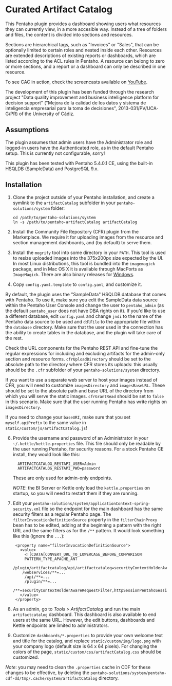 Curated Artifact Catalog
===

This Pentaho plugin provides a dashboard showing users what resources they can currently view, in a more accesible way. Instead of a tree of folders and files, the content is divided into sections and resources.

Sections are hierarchical tags, such as "Invoices" or "Sales", that can be optionally limited to certain roles and nested inside each other. Resources are extended descriptions of existing reports or dashboards, which are listed according to the ACL rules in Pentaho. A resource can belong to zero or more sections, and a report or a dashboard can only be described in one resource.

To see CAC in action, check the screencasts available on [YouTube](https://www.youtube.com/playlist?list=PL7XShKQaDPA1dKLiiYuOULn9mUaZk4u4C).

The development of this plugin has been funded through the research project "Data quality improvement and business intelligence platform for decision support" ("Mejora de la calidad de los datos y sistema de inteligencia empresarial para la toma de decisiones", 2013-031/PV/UCA-G/PR) of the University of Cádiz.

Assumptions
--

The plugin assumes that admin users have the Administrator role and logged-in users have the Authenticated role, as in the default Pentaho setup. This is currently not configurable, sorry!

This plugin has been tested with Pentaho 5.4.0.1 CE, using the built-in HSQLDB (SampleData) and PostgreSQL 9.x.

Installation
--

1. Clone the project outside of your Pentaho installation, and create a symlink to the `artifactCatalog` subfolder in your `pentaho-solutions/system` folder:

       cd /path/to/pentaho-solutions/system
       ln -s /path/to/pentaho-artifactCatalog artifactCatalog

2. Install the Community File Repository (CFR) plugin from the Marketplace.  We require it for uploading images from the resource and section management dashboards, and (by default) to serve them.

3. Install the `mogrify` tool into some directory in your `PATH`. This tool is used to resize uploaded images into the 375x200px size expected by the UI. In most Linux distributions, this tool is bundled into the `imagemagick` package, and in Mac OS X it is available through MacPorts as `ImageMagick`. There are also binary releases for [Windows](http://www.imagemagick.org/script/binary-releases.php#windows).

4. Copy `config.yaml.template` to `config.yaml`, and customize it.

  By default, the plugin uses the "SampleData" HSQLDB database that comes with Pentaho. To use it, make sure you edit the SampleData data source within the Pentaho User Console and change the user to `pentaho_admin` (as the default `pentaho_user` does not have DBA rights on it). If you'd like to use a different database, edit `config.yaml` and change `jndi` to the name of the Pentaho data source to be used and `ddlFile` to the appropriate file within the `database` directory. Make sure that the user used in the connection has the ability to create tables in the database, and the plugin will take care of the rest.

  Check the URL components for the Pentaho REST API and fine-tune the regular expressions for including and excluding artifacts for the admin-only section and resource forms.  `cfrUploadDirectory` should be set to the absolute path to the directory where CFR stores its uploads: this usually should be the `.cfr` subfolder of your `pentaho-solutions/system` directory.

   If you want to use a separate web server to host your images instead of CFR, you will need to customize `imagesDirectory` and `imagesBaseURL`. These should be set to the absolute path and base URL of the directory from which you will serve the static images.  `cfrGrantRead` should be set to `false` in this scenario. Make sure that the user running Pentaho has write rights on `imagesDirectory`.

   If you need to change your `baseURI`, make sure that you set `myself.apiPrefix` to the same value in `static/custom/js/artifactCatalog.js`!

6. Provide the username and password of an Administrator in your `~/.kettle/kettle.properties` file. This file should only be readable by the user running Pentaho, for security reasons. For a stock Pentaho CE install, they would look like this:

         ARTIFACTCATALOG_RESTAPI_USER=Admin
         ARTIFACTCATALOG_RESTAPI_PWD=password

   These are only used for admin-only endpoints.

   *NOTE*: the BI Server or Kettle only load the `kettle.properties` on startup, so you will need to restart them if they are running.

7. Edit your `pentaho-solutions/system/applicationContext-spring-security.xml` file so the endpoint for the main dashboard has the same security filters as a regular Pentaho page. The `filterInvocationDefinitionSource` property in the `filterChainProxy` bean has to be edited, adding at the beginning a pattern with the right URL and the same filters as for the `/**` pattern. It would look something like this (ignore the `...`):

        <property name="filterInvocationDefinitionSource">
          <value>
            <![CDATA[CONVERT_URL_TO_LOWERCASE_BEFORE_COMPARISON
            PATTERN_TYPE_APACHE_ANT
           /plugin/artifactcatalog/api/artifactcatalog=securityContextHolderAwareRequestFilter,httpSessionPentahoSessionContextIntegrationFilter,httpSessionContextIntegrationFilter,httpSessionReuseDetectionFilter,logoutFilter,authenticationProcessingFilter,basicProcessingFilter,requestParameterProcessingFilter,anonymousProcessingFilter,exceptionTranslationFilter,filterInvocationInterceptor
           /webservices/**=...
            /api/**=...
            /plugin/**=...
            /**=securityContextHolderAwareRequestFilter,httpSessionPentahoSessionContextIntegrationFilter,httpSessionContextIntegrationFilter,httpSessionReuseDetectionFilter,logoutFilter,authenticationProcessingFilter,basicProcessingFilter,requestParameterProcessingFilter,anonymousProcessingFilter,exceptionTranslationFilter,filterInvocationInterceptor]]>
          </value>
        </property>

8. As an admin, go to _Tools > ArtifactCatalog_ and run the main `artifactcatalog` dashboard. This dashboard is also available to end users at the same URL. However, the edit buttons, dashboards and Kettle endpoints are limited to administrators.

9. Customize `dashboards/*.properties` to provide your own welcome text and title for the catalog, and replace `static/custom/img/logo.png` with your company logo (default size is 64 x 64 pixels). For changing the colors of the page, `static/custom/css/artifactCatalog.css` should be customized.

  _Note_: you may need to clean the `.properties` cache in CDF for these changes to be effective, by deleting the `pentaho-solutions/system/pentaho-cdf-dd/tmp/.cache/system/artifactCatalog` directory.
